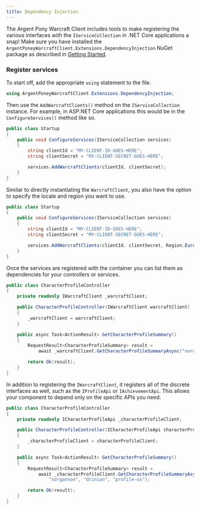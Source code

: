 ```yaml
---
title: Dependency Injection
---
```


The Argent Pony Warcraft Client includes tools to make registering the various interfaces with the `IServiceCollection` in .NET Core applications a snap!
Make sure you have installed the `ArgentPoneyWarcraftClient.Extensions.DependencyInjection` NuGet package as described in [Getting Started](./getting-started).

### Register services

To start off, add the appropriate `using` statement to the file.

```cs
using ArgentPoneyWarcraftClient.Extensions.DependencyInjection;
```

Then use the `AddWarcraftClients()` method on the `IServiceCollection` instance. For example, in ASP.NET Core applications this would be in the `ConfigureServices()` method like so.

```cs
public class Startup
{
    public void ConfigureServices(IServiceCollection services)
    {
        string clientId = "MY-CLIENT-ID-GOES-HERE";
        string clientSecret = "MY-CLIENT-SECRET-GOES-HERE";

        services.AddWarcraftClients(clientId, clientSecret);
    }
}
```

Similar to directly instantiating the `WarcraftClient`, you also have the option to specify the locale and region you want to use.

```cs
public class Startup
{
    public void ConfigureServices(IServiceCollection services)
    {
        string clientId = "MY-CLIENT-ID-GOES-HERE";
        string clientSecret = "MY-CLIENT-SECRET-GOES-HERE";

        services.AddWarcraftClients(clientId, clientSecret, Region.Europe, Locale.en_GB);
    }
}
```

Once the services are registered with the container you can list them as dependencies for your controllers or services.

```cs
public class CharacterProfileController
{
    private readonly IWarcraftClient _warcraftClient;

    public CharacterProfileController(IWarcraftClient warcraftClient)
    {
        _warcraftClient = warcraftClient;
    }

    public async Task<ActionResult> GetCharacterProfileSummary()
    {
        RequestResult<CharacterProfileSummary> result =
            await _warcraftClient.GetCharacterProfileSummaryAsync("norgannon", "drinian", "profile-us");

        return Ok(result);
    }
}
```

In addition to registering the `IWarcraftClient`, it registers all of the discrete interfaces as well, such as the `IProfileApi` or `IAchievementApi`. This allows your component to depend only on the specific APIs you need.

```cs
public class CharacterProfileController
{
    private readonly ICharacterProfileApi _characterProfileClient;

    public CharacterProfileController(ICharacterProfileApi characterProfileClient)
    {
        _characterProfileClient = characterProfileClient;
    }

    public async Task<ActionResult> GetCharacterProfileSummary()
    {
        RequestResult<CharacterProfileSummary> result =
            await _characterProfileClient.GetCharacterProfileSummaryAsync(
                "norgannon", "drinian", "profile-us");

        return Ok(result);
    }
}
```
